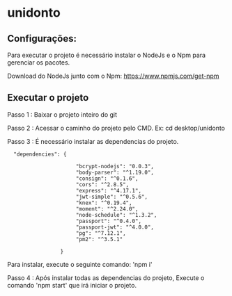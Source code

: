 # unidonto
## Configurações:
Para executar o projeto é necessário instalar o NodeJs e o Npm para gerenciar os pacotes.

Download do NodeJs junto com o Npm: https://www.npmjs.com/get-npm

## Executar o projeto

Passo 1 : Baixar o projeto inteiro do git

Passo 2 : Acessar o caminho do projeto pelo CMD. Ex: cd desktop/unidonto

Passo 3 : É necessário instalar as dependencias do projeto.

      "dependencies": {

                          "bcrypt-nodejs": "0.0.3",
                          "body-parser": "^1.19.0",
                          "consign": "^0.1.6",
                          "cors": "^2.8.5",
                          "express": "^4.17.1",
                          "jwt-simple": "^0.5.6",
                          "knex": "^0.19.4",
                          "moment": "^2.24.0",
                          "node-schedule": "^1.3.2",
                          "passport": "^0.4.0",
                          "passport-jwt": "^4.0.0",
                          "pg": "^7.12.1",
                          "pm2": "^3.5.1"
                  
                     }
  
Para instalar, execute o seguinte comando: 'npm i' 

Passo 4 : Após instalar todas as dependencias do projeto, Execute o comando 'npm start' que irá iniciar o projeto.

